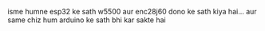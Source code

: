 isme humne esp32 ke sath w5500 aur enc28j60 dono ke sath kiya hai... aur same chiz hum arduino ke sath bhi kar sakte hai
